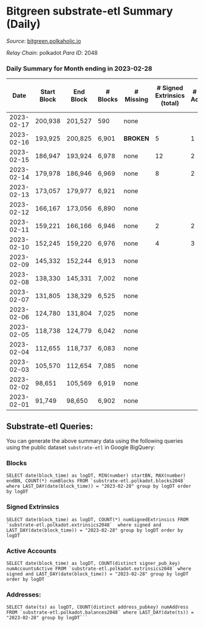 # Bitgreen substrate-etl Summary (Daily)

_Source_: [bitgreen.polkaholic.io](https://bitgreen.polkaholic.io)

*Relay Chain*: polkadot
*Para ID*: 2048



### Daily Summary for Month ending in 2023-02-28


| Date | Start Block | End Block | # Blocks | # Missing | # Signed Extrinsics (total) | # Active Accounts | # Addresses with Balances | # Events | # Transfers | # XCM Transfers In | # XCM Transfers Out |
| ---- | ----------- | --------- | -------- | --------- | --------------------------- | ----------------- | ------------------------- | -------- | ----------- | ------------------ | ------------------- |
| 2023-02-17 | 200,938 | 201,527 | 590 | none  |  |  |  |  |   |   |   |
| 2023-02-16 | 193,925 | 200,825 | 6,901 |  **BROKEN**  | 5 | 1 |  | 44,834 | 5  |   |   |
| 2023-02-15 | 186,947 | 193,924 | 6,978 | none  | 12 | 2 | 219 | 49,507 | 11  |   |   |
| 2023-02-14 | 179,978 | 186,946 | 6,969 | none  | 8 | 2 | 208 | 49,921 | 8  |   |   |
| 2023-02-13 | 173,057 | 179,977 | 6,921 | none  |  |  | 200 | 49,437 |   |   |   |
| 2023-02-12 | 166,167 | 173,056 | 6,890 | none  |  |  | 200 | 49,154 |   |   |   |
| 2023-02-11 | 159,221 | 166,166 | 6,946 | none  | 2 | 2 | 200 | 49,628 | 3  |   |   |
| 2023-02-10 | 152,245 | 159,220 | 6,976 | none  | 4 | 3 | 197 | 50,110 | 6  |   |   |
| 2023-02-09 | 145,332 | 152,244 | 6,913 | none  |  |  | 192 | 49,300 |   |   |   |
| 2023-02-08 | 138,330 | 145,331 | 7,002 | none  |  |  | 192 |  |   |   |   |
| 2023-02-07 | 131,805 | 138,329 | 6,525 | none  |  |  | 188 |  |   |   |   |
| 2023-02-06 | 124,780 | 131,804 | 7,025 | none  |  |  | 188 |  |   |   |   |
| 2023-02-05 | 118,738 | 124,779 | 6,042 | none  |  |  | 187 |  |   |   |   |
| 2023-02-04 | 112,655 | 118,737 | 6,083 | none  |  |  | 186 |  |   |   |   |
| 2023-02-03 | 105,570 | 112,654 | 7,085 | none  |  |  | 186 |  |   |   |   |
| 2023-02-02 | 98,651 | 105,569 | 6,919 | none  |  |  | 180 |  |   |   |   |
| 2023-02-01 | 91,749 | 98,650 | 6,902 | none  |  |  | 179 |  |   |   |   |

## Substrate-etl Queries:
You can generate the above summary data using the following queries using the public dataset `substrate-etl` in Google BigQuery:


### Blocks
```
SELECT date(block_time) as logDT, MIN(number) startBN, MAX(number) endBN, COUNT(*) numBlocks FROM `substrate-etl.polkadot.blocks2048`  where LAST_DAY(date(block_time)) = "2023-02-28" group by logDT order by logDT
```


### Signed Extrinsics
```
SELECT date(block_time) as logDT, COUNT(*) numSignedExtrinsics FROM `substrate-etl.polkadot.extrinsics2048`  where signed and LAST_DAY(date(block_time)) = "2023-02-28" group by logDT order by logDT
```


### Active Accounts
```
SELECT date(block_time) as logDT, COUNT(distinct signer_pub_key) numAccountsActive FROM `substrate-etl.polkadot.extrinsics2048` where signed and LAST_DAY(date(block_time)) = "2023-02-28" group by logDT order by logDT
```


### Addresses:
```
SELECT date(ts) as logDT, COUNT(distinct address_pubkey) numAddress FROM `substrate-etl.polkadot.balances2048` where LAST_DAY(date(ts)) = "2023-02-28" group by logDT```

